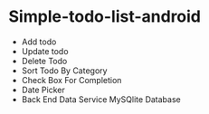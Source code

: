 # Simple-todo-list-android
<ul>
<li>Add todo</li>
<li>Update todo</li>
<li>Delete Todo</>
<li>Sort Todo By Category</li>
<li>Check Box For Completion</li>
<li>Date Picker</li>
<li>Back End Data Service MySQlite Database</li>
</ul>
